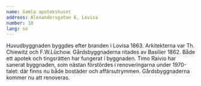 ```yaml
---
name: Gamla apotekshuset
address: Alexandersgatan 6, Lovisa
number: 18
lang: se
---
```

Huvudbyggnaden byggdes efter branden i Lovisa 1863. Arkitekterna var Th. Chiewitz och F.W.Lüchow. Gårdsbyggnaderna ritades av Basilier 1862. Både ett apotek och tingsrätten har fungerat i byggnaden. Timo Raivio har sanerat byggnaden, som nästan förstördes i renoveringarna under 1970-talet: där finns nu både bostäder och affärsutrymmen. Gårdsbyggnaderna kommer nu att renoveras. 